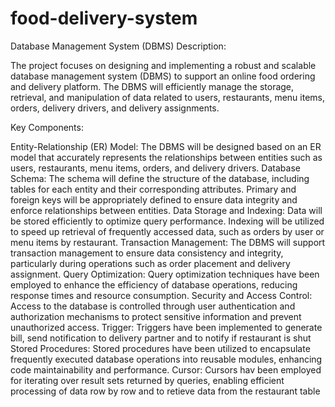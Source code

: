 # food-delivery-system
Database Management System (DBMS) Description:

The project focuses on designing and implementing a robust and scalable database management system (DBMS) to support an online food ordering and delivery platform. The DBMS will efficiently manage the storage, retrieval, and manipulation of data related to users, restaurants, menu items, orders, delivery drivers, and delivery assignments.

Key Components:

Entity-Relationship (ER) Model: The DBMS will be designed based on an ER model that accurately represents the relationships between entities such as users, restaurants, menu items, orders, and delivery drivers.
Database Schema: The schema will define the structure of the database, including tables for each entity and their corresponding attributes. Primary and foreign keys will be appropriately defined to ensure data integrity and enforce relationships between entities.
Data Storage and Indexing: Data will be stored efficiently to optimize query performance. Indexing will be utilized to speed up retrieval of frequently accessed data, such as orders by user or menu items by restaurant.
Transaction Management: The DBMS will support transaction management to ensure data consistency and integrity, particularly during operations such as order placement and delivery assignment.
Query Optimization: Query optimization techniques have been employed to enhance the efficiency of database operations, reducing response times and resource consumption.
Security and Access Control: Access to the database is controlled through user authentication and authorization mechanisms to protect sensitive information and prevent unauthorized access.
Trigger: Triggers have been implemented to generate bill, send notification to delivery partner and to notify if restaurant is shut
Stored Procedures: Stored procedures have been utilized to encapsulate frequently executed database operations into reusable modules, enhancing code maintainability and performance.
Cursor: Cursors hav been employed for iterating over result sets returned by queries, enabling efficient processing of data row by row and to retieve data from the restaurant table
